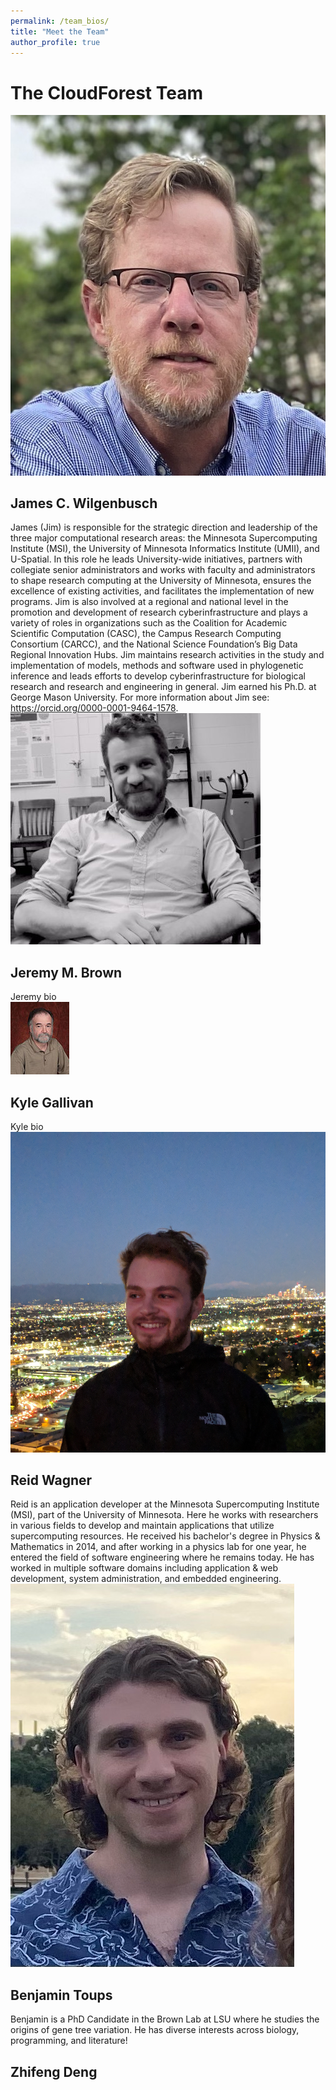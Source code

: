 ```yaml
---
permalink: /team_bios/
title: "Meet the Team"
author_profile: true
---
```


# The CloudForest Team
![](/assets/team-images/jim.jpg)  
## James C. Wilgenbusch  
James (Jim) is responsible for the strategic direction and leadership of the three major computational research areas: the Minnesota Supercomputing Institute (MSI), the University of Minnesota Informatics Institute (UMII), and U-Spatial. In this role he leads University-wide initiatives, partners with collegiate senior administrators and works with faculty and administrators to shape research computing at the University of Minnesota, ensures the excellence of existing activities, and facilitates the implementation of new programs.  Jim is also involved at a regional and national level in the promotion and development of research cyberinfrastructure and plays a variety of roles in organizations such as the Coalition for Academic Scientific Computation (CASC), the Campus Research Computing Consortium (CARCC), and the National Science Foundation’s Big Data Regional Innovation Hubs.  Jim maintains research activities in the study and implementation of models, methods and software used in phylogenetic inference and leads efforts to develop cyberinfrastructure for biological research and research and engineering in general. Jim earned his Ph.D. at George Mason University. For more information about Jim see: https://orcid.org/0000-0001-9464-1578.  
![](/assets/team-images/JMBrown.jpg)  
## Jeremy M. Brown  
Jeremy bio  
![](/assets/team-images/gallivan_t.jpg)  
## Kyle Gallivan  
Kyle bio  
![](/assets/team-images/reid.jpg)  
## Reid Wagner  
Reid is an application developer at the Minnesota Supercomputing Institute (MSI), part of the University of Minnesota. Here he works with researchers in various fields to develop and maintain applications that utilize supercomputing resources. He received his bachelor's degree in Physics & Mathematics in 2014, and after working in a physics lab for one year, he entered the field of software engineering where he remains today. He has worked in multiple software domains including application & web development, system administration, and embedded engineering.  
![](/assets/team-images/ben.jpg)  
## Benjamin Toups  
Benjamin is a PhD Candidate in the Brown Lab at LSU where he studies the origins of gene tree variation. He has diverse interests across biology, programming, and literature!  
## Zhifeng Deng



